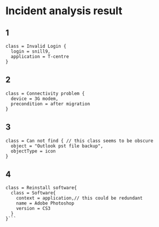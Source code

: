 # Incident analysis result

## 1
```
class = Invalid Login {
  login = snill9,
  application = T-centre
}
```

## 2

```
class = Connectivity problem {
  device = 3G modem,
  precondition = after migration
}
```

## 3

```
class = Can not find { // this class seems to be obscure
  object = "Outlook pst file backup",
  objectType = icon
}
```

## 4

```
class = Reinstall software{
  class = Software{
    context = application,// this could be redundant
    name = Adobe Photoshop
    version = CS3
  }
}```

